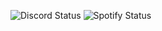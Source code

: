 ![Discord Status](https://img.shields.io/badge/Discord-dnd-red) ![Spotify Status](https://img.shields.io/badge/Listening%20to-Josefin%20-%20Delara-1db954)
